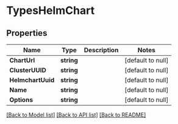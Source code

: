 # TypesHelmChart

## Properties
Name | Type | Description | Notes
------------ | ------------- | ------------- | -------------
**ChartUrl** | **string** |  | [default to null]
**ClusterUUID** | **string** |  | [default to null]
**HelmchartUuid** | **string** |  | [default to null]
**Name** | **string** |  | [default to null]
**Options** | **string** |  | [default to null]

[[Back to Model list]](../README.md#documentation-for-models) [[Back to API list]](../README.md#documentation-for-api-endpoints) [[Back to README]](../README.md)


